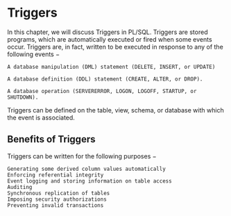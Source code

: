 # Triggers

In this chapter, we will discuss Triggers in PL/SQL. 
Triggers are stored programs, which are automatically executed or fired when some events occur. Triggers are, in fact, written to be executed in response to any of the following events −

```
A database manipulation (DML) statement (DELETE, INSERT, or UPDATE)

A database definition (DDL) statement (CREATE, ALTER, or DROP).

A database operation (SERVERERROR, LOGON, LOGOFF, STARTUP, or SHUTDOWN).
```

Triggers can be defined on the table, view, schema, or database with which the event is associated.

## Benefits of Triggers

Triggers can be written for the following purposes −
```
Generating some derived column values automatically
Enforcing referential integrity
Event logging and storing information on table access
Auditing
Synchronous replication of tables
Imposing security authorizations
Preventing invalid transactions
```

